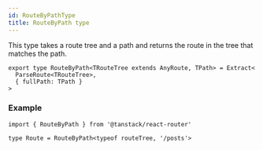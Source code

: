 ```yaml
---
id: RouteByPathType
title: RouteByPath type
---
```


This type takes a route tree and a path and returns the route in the tree that matches the path.

```tsx
export type RouteByPath<TRouteTree extends AnyRoute, TPath> = Extract<
  ParseRoute<TRouteTree>,
  { fullPath: TPath }
>
```

### Example

```tsx
import { RouteByPath } from '@tanstack/react-router'

type Route = RouteByPath<typeof routeTree, '/posts'>
```
